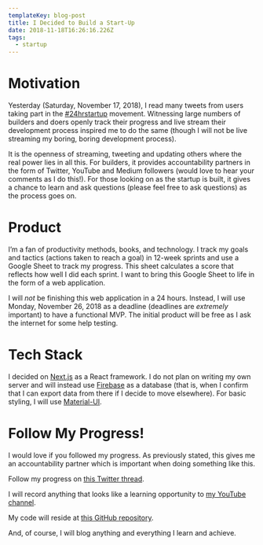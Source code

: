 ```yaml
---
templateKey: blog-post
title: I Decided to Build a Start-Up
date: 2018-11-18T16:26:16.226Z
tags:
  - startup
---
```

# Motivation
Yesterday (Saturday, November 17, 2018), I read many tweets from users taking part in the [#24hrstartup](https://24hrstartup.com) movement. Witnessing large numbers of builders and doers openly track their progress and live stream their development process inspired me to do the same (though I will not be live streaming my boring, boring development process).

It is the openness of streaming, tweeting and updating others where the real power lies in all this. For builders, it provides accountability partners in the form of Twitter, YouTube and Medium followers (would love to hear your comments as I do this!). For those looking on as the startup is built, it gives a chance to learn and ask questions (please feel free to ask questions) as the process goes on.

# Product
I’m a fan of productivity methods, books, and technology. I track my goals and tactics (actions taken to reach a goal) in 12-week sprints and use a Google Sheet to track my progress. This sheet calculates a score that reflects how well I did each sprint. I want to bring this Google Sheet to life in the form of a web application.

I will _not_ be finishing this web application in a 24 hours. Instead, I will use Monday, November 26, 2018 as a deadline (deadlines are _extremely_ important) to have a functional MVP. The initial product will be free as I ask the internet for some help testing. 

# Tech Stack
I decided on [Next.js](https://nextjs.org/) as a React framework. I do not plan on writing my own server and will instead use [Firebase](https://firebase.google.com/) as a database (that is, when I confirm that I can export data from there if I decide to move elsewhere). For basic styling, I will use [Material-UI](https://material-ui.com/).

# Follow My Progress!
I would love if you followed my progress. As previously stated, this gives me an accountability partner which is important when doing something like this.

Follow my progress on [this Twitter thread](https://twitter.com/AryanJabbari/status/1063912674315116544).

I will record anything that looks like a learning opportunity to [my YouTube channel](https://www.youtube.com/playlist?list=PL3cz80ehFCamkCofELNGMZCP6HOkmQwRi).

My code will reside at [this GitHub repository](https://github.com/AryanJ-NYC/12-weeks-of-greatness).

And, of course, I will blog anything and everything I learn and achieve.

